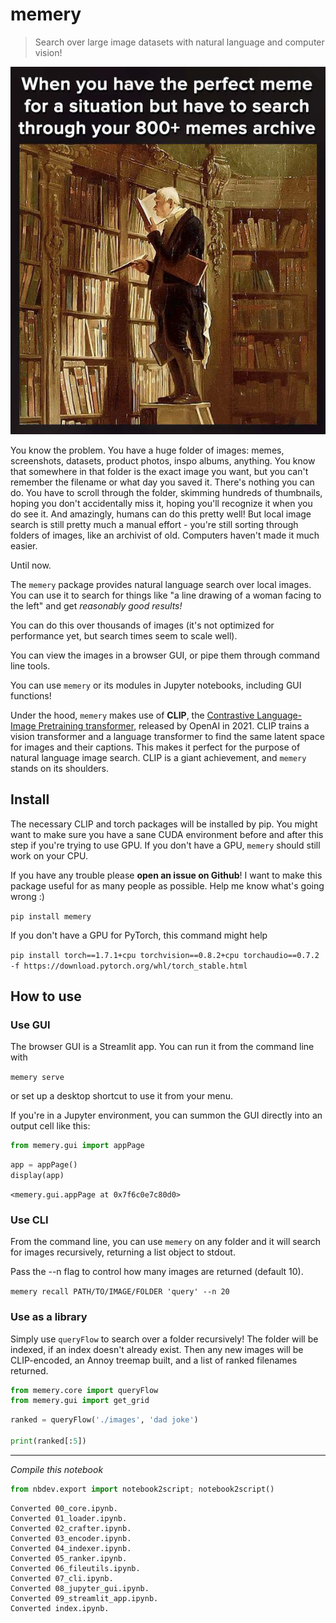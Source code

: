# memery
> Search over large image datasets with natural language and computer vision!


![meme about having too many memes](images/E2GoeMyWEAAkcLz.jpeg)

You know the problem. You have a huge folder of images: memes, screenshots, datasets, product photos, inspo albums, anything. You know that somewhere in that folder is the exact image you want, but you can't remember the filename or what day you saved it. There's nothing you can do. You have to scroll through the folder, skimming hundreds of thumbnails, hoping you don't accidentally miss it, hoping you'll recognize it when you do see it. And amazingly, humans can do this pretty well! But local image search is still pretty much a manual effort - you're still sorting through folders of images, like an archivist of old. Computers haven't made it much easier.

Until now.

The `memery` package provides natural language search over local images. You can use it to search for things like "a line drawing of a woman facing to the left" and get _reasonably good results!_ 

You can do this over thousands of images (it's not optimized for performance yet, but search times seem to scale well). 

You can view the images in a browser GUI, or pipe them through command line tools. 

You can use `memery` or its modules in Jupyter notebooks, including GUI functions! 

Under the hood, `memery` makes use of **CLIP**, the [Contrastive Language-Image Pretraining transformer](https://github.com/openai/CLIP), released by OpenAI in 2021. CLIP trains a vision transformer and a language transformer to find the same latent space for images and their captions. This makes it perfect for the purpose of natural language image search. CLIP is a giant achievement, and `memery` stands on its shoulders.

## Install

The necessary CLIP and torch packages will be installed by pip. You might want to make sure you have a sane CUDA environment before and after this step if you're trying to use GPU. If you don't have a GPU, `memery` should still work on your CPU. 

If you have any trouble please **open an issue on Github**! I want to make this package useful for as many people as possible. Help me know what's going wrong :)

`pip install memery`

If you don't have a GPU for PyTorch, this command might help
    
`pip install torch==1.7.1+cpu torchvision==0.8.2+cpu torchaudio==0.7.2 -f https://download.pytorch.org/whl/torch_stable.html`


## How to use

### Use GUI

The browser GUI is a Streamlit app. You can run it from the command line with 

`memery serve`

or set up a desktop shortcut to use it from your menu.

If you're in a Jupyter environment, you can summon the GUI directly into an output cell like this:


```python
from memery.gui import appPage

```

```python
app = appPage()
display(app)
```


    <memery.gui.appPage at 0x7f6c0e7c80d0>


### Use CLI

From the command line, you can use `memery` on any folder and it will search for images recursively, returning a list object to stdout.

Pass the --n flag to control how many images are returned (default 10).

`memery recall PATH/TO/IMAGE/FOLDER 'query' --n 20
`

### Use as a library

Simply use `queryFlow` to search over a folder recursively! The folder will be indexed, if an index doesn't already exist. Then any new images will be CLIP-encoded, an Annoy treemap built, and a list of ranked filenames returned.

```python
from memery.core import queryFlow
from memery.gui import get_grid
```

```python
ranked = queryFlow('./images', 'dad joke')

print(ranked[:5])
```

---

*Compile this notebook*

```python
from nbdev.export import notebook2script; notebook2script()

```

    Converted 00_core.ipynb.
    Converted 01_loader.ipynb.
    Converted 02_crafter.ipynb.
    Converted 03_encoder.ipynb.
    Converted 04_indexer.ipynb.
    Converted 05_ranker.ipynb.
    Converted 06_fileutils.ipynb.
    Converted 07_cli.ipynb.
    Converted 08_jupyter_gui.ipynb.
    Converted 09_streamlit_app.ipynb.
    Converted index.ipynb.

